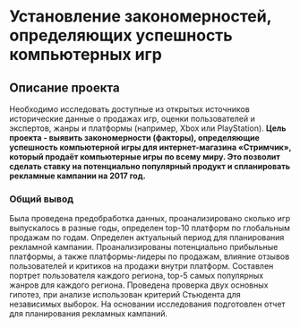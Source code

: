# Установление закономерностей, определяющих успешность компьютерных игр
## Описание проекта
Необходимо исследовать доступные из открытых источников исторические данные о продажах игр, оценки пользователей и экспертов, жанры и платформы (например, Xbox или PlayStation).
**Цель проекта - выявить закономерности (факторы), определяющие успешность компьютерной игры для интернет-магазина «Стримчик», который продаёт компьютерные игры по всему миру. Это позволит сделать ставку на потенциально популярный продукт и спланировать рекламные кампании на 2017 год.**
### Общий вывод
Была проведена предобработка данных, проанализировано сколько игр выпускалось в разные годы, определен top-10 платформ по глобальным продажам по годам. Определен актуальный период для планирования рекламной кампании. Проанализированы потенциально прибыльные платформы, а также платформы-лидеры по продажам, влияние отзывов пользователей и критиков на продажи внутри платформ. Составлен портрет пользователя каждого региона, top-5 самых популярных жанров для каждого региона. Проведена проверка двух основных гипотез, при анализе использован критерий Стьюдента для независимых выборок. На основании исследования подготовлен отчет для планирования рекламных кампаний. 
